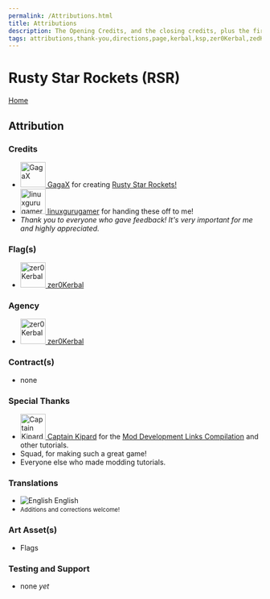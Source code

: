 ```yaml
---
permalink: /Attributions.html
title: Attributions
description: The Opening Credits, and the closing credits, plus the first of two (or is three) end credit scenes
tags: attributions,thank-you,directions,page,kerbal,ksp,zer0Kerbal,zedK
---
```


<!--
Attributions.md v1.0.7.1
Rusty Star Rockets (RSR)
created: 01 Feb 2022
updated: 03 Jun 2022
-->

<script src="https://kit.fontawesome.com/0ea5493613.js" crossorigin="anonymous"></script>
<i class="fa fa-gear fa-spin fa-3x" style="color: firebrick"></i>

# Rusty Star Rockets (RSR)

[Home](./index.md)

## Attribution

### Credits

<ul>
  <li><a href="https://forum.kerbalspaceprogram.com/index.php?/profile/57813-*/"><img border="0" alt="GagaX" src="https://kerbal-forum-uploads.s3.us-west-2.amazonaws.com/monthly_12_2015/Rusty2_150px.png.1828a17115ddf26e224f4dd2bed4fda7.thumb.png.3b00d9038455e2ae006bca40a6cc0fca.png" width="50" height="50" > GagaX</a> for creating <a href="https://forum.kerbalspaceprogram.com/index.php?/topic/208107-*/" alt="Rusty Star Rockets (RSR)"> Rusty Star Rockets!</a></li>
  <li><a href="https://forum.kerbalspaceprogram.com/index.php?/profile/129964-*/"><img border="0" alt="linuxgurugamer" src="https://kerbal-forum-uploads.s3.us-west-2.amazonaws.com/monthly_2017_09/square_800x800.thumb.png.ab7375e7b1dbf21a10e5b8697a63fa5f.png" width="50" height="50" > linuxgurugamer</a> for handing these off to me!</li>
  <li><i>Thank you to everyone who gave feedback! It's very important for me and highly appreciated.</i></li>
</ul>

### Flag(s)

<ul>
  <li><a href="https://forum.kerbalspaceprogram.com/index.php?/profile/190933-*/"><img border="0" alt="zer0Kerbal" src="https://kerbal-forum-uploads.s3.us-west-2.amazonaws.com/monthly_2018_08/free-clipart-hithhikers-guide-14.thumb.jpg.05fc7d1bdc37ce2bfca8923bf1e97303.jpg" width="50" height="50" > zer0Kerbal</a></li>
</ul>

### Agency

<ul>
  <li><a href="(https://forum.kerbalspaceprogram.com/index.php?/profile/190933-*/)"><img border="0" alt="zer0Kerbal" src="https://kerbal-forum-uploads.s3.us-west-2.amazonaws.com/monthly_2018_08/free-clipart-hithhikers-guide-14.thumb.jpg.05fc7d1bdc37ce2bfca8923bf1e97303.jpg" width="50" height="50" > zer0Kerbal</a></li>
</ul>

### Contract(s)

* none

### Special Thanks

<ul>
  <li><a href="https://forum.kerbalspaceprogram.com/index.php?/profile/70516-captainkipard/"><img border="0" alt="Captain Kipard" src="https://kerbal-forum-uploads.s3.us-west-2.amazonaws.com/monthly_12_2015/itsame.png.3227b08e54fc9e3eaa0c6c2ad8e9ad07.thumb.png.5d3a3eb0344a23048ea58826e47b9781.png" width="50" height="50" > Captain Kipard</a> for the <a href="https://forum.kerbalspaceprogram.com/index.php?/topic/85372-*/"> Mod Development Links Compilation</a> and other tutorials.</li>
  <li>Squad, for making such a great game!</li>
  <li>Everyone else who made modding tutorials.</li>
</ul>

### Translations

<ul>
  <li><img src="https://raw.githubusercontent.com/zer0Kerbal/zer0Kerbal/master/img/EN.png " alt="English" style="zoom:100%;" /> English</li>
  <li><small>Additions and corrections welcome!</small></li>
</ul>

### Art Asset(s)

* Flags

### Testing and Support

* none _yet_

<!-- this file CC BY-ND 4.0 by zer0Kerbal -->
